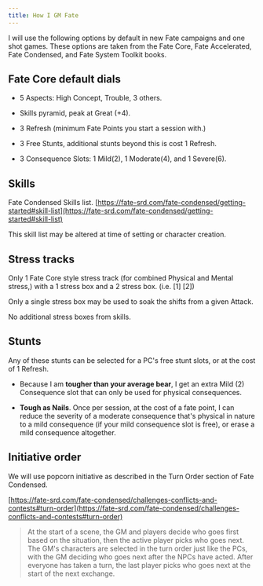 ```yaml
---
title: How I GM Fate
---
```


I will use the following options by default in new Fate campaigns and
one shot games. These options are taken from the Fate Core, Fate
Accelerated, Fate Condensed, and Fate System Toolkit books.

## Fate Core default dials

-   5 Aspects: High Concept, Trouble, 3 others.

-   Skills pyramid, peak at Great (+4).

-   3 Refresh (minimum Fate Points you start a session with.)

-   3 Free Stunts, additional stunts beyond this is cost 1 Refresh.

-   3 Consequence Slots: 1 Mild(2), 1 Moderate(4), and 1 Severe(6).

## Skills

Fate Condensed Skills list.
[https://fate-srd.com/fate-condensed/getting-started#skill-list](https://fate-srd.com/fate-condensed/getting-started#skill-list)

This skill list may be altered at time of setting or character creation.

## Stress tracks

Only 1 Fate Core style stress track (for combined Physical and Mental
stress,) with a 1 stress box and a 2 stress box. (i.e. \[1\] \[2\])

Only a single stress box may be used to soak the shifts from a given
Attack.

No additional stress boxes from skills.

## Stunts

Any of these stunts can be selected for a PC's free stunt slots, or at
the cost of 1 Refresh.

-   Because I am **tougher than your average bear**, I get an extra
    Mild (2) Consequence slot that can only be used for physical
    consequences.

-   **Tough as Nails**. Once per session, at the cost of a fate point, I
    can reduce the severity of a moderate consequence that's physical in
    nature to a mild consequence (if your mild consequence slot is
    free), or erase a mild consequence altogether.

## Initiative order

We will use popcorn initiative as described in the Turn Order section of
Fate Condensed.

[https://fate-srd.com/fate-condensed/challenges-conflicts-and-contests#turn-order](https://fate-srd.com/fate-condensed/challenges-conflicts-and-contests#turn-order)

> At the start of a scene, the GM and players decide who goes first
> based on the situation, then the active player picks who goes next.
> The GM's characters are selected in the turn order just like the PCs,
> with the GM deciding who goes next after the NPCs have acted. After
> everyone has taken a turn, the last player picks who goes next at the
> start of the next exchange.
